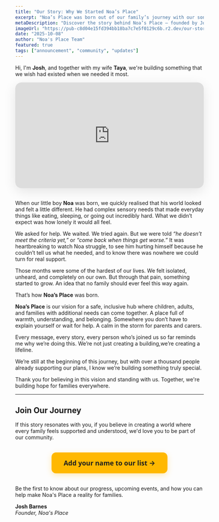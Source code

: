```yaml
---
title: "Our Story: Why We Started Noa’s Place"
excerpt: "Noa’s Place was born out of our family’s journey with our son Noa, who has complex sensory needs. What began in isolation and heartbreak has grown into a vision for a safe, inclusive hub where families with additional needs can find warmth, understanding, and belonging."
metaDescription: "Discover the story behind Noa’s Place — founded by Josh and Taya Barnes to create a safe, inclusive space for children, adults, and families with additional needs. Born from their journey with their son Noa, it’s a place of hope, belonging, and real support."
imageUrl: "https://pub-c8d04e15fd394bb18ba7c7e5f0129c6b.r2.dev/our-story-noas-place-halifax-west-yorkshire.jpg"
date: "2025-10-08"
author: "Noa's Place Team"
featured: true
tags: ["announcement", "community", "updates"]
---
```


Hi, I'm **Josh**, and together with my wife **Taya**, we're building something that we wish had existed when we needed it most.

<div style="position: relative; width: 100%; height: 0; padding-bottom: 56.25%; border-radius: 16px; overflow: hidden; box-shadow: 0 8px 32px rgba(0, 0, 0, 0.1);">
  <iframe 
    style="position: absolute; top: 0; left: 0; width: 100%; height: 100%; border: none; border-radius: 16px;" 
    src="https://www.youtube.com/embed/8hlXxMlXsyo" 
    title="The Story Behind Noa's Place | A New Hope for Families with SEND" 
    allow="accelerometer; autoplay; clipboard-write; encrypted-media; gyroscope; picture-in-picture; web-share" 
    referrerpolicy="strict-origin-when-cross-origin" 
    allowfullscreen>
  </iframe>
</div>

<br>When our little boy **Noa** was born, we quickly realised that his world looked and felt a little different. He had complex sensory needs that made everyday things like eating, sleeping, or going out incredibly hard. What we didn’t expect was how lonely it would all feel.

We asked for help. We waited. We tried again. But we were told *“he doesn’t meet the criteria yet,”* or *“come back when things get worse.”* It was heartbreaking to watch Noa struggle, to see him hurting himself because he couldn’t tell us what he needed, and to know there was nowhere we could turn for real support.

Those months were some of the hardest of our lives. We felt isolated, unheard, and completely on our own. But through that pain, something started to grow. An idea that no family should ever feel this way again.

That’s how **Noa’s Place** was born.

**Noa’s Place** is our vision for a safe, inclusive hub where children, adults, and families with additional needs can come together. A place full of warmth, understanding, and belonging. Somewhere you don’t have to explain yourself or wait for help. A calm in the storm for parents and carers.

Every message, every story, every person who’s joined us so far reminds me why we’re doing this. We’re not just creating a building,we’re creating a lifeline.

We’re still at the beginning of this journey, but with over a thousand people already supporting our plans, I know we’re building something truly special.

Thank you for believing in this vision and standing with us. Together, we're building hope for families everywhere.

---

## Join Our Journey

If this story resonates with you, if you believe in creating a world where every family feels supported and understood, we'd love you to be part of our community.

<div style="text-align: center; margin: 2rem 0;">
  <a href="http://localhost:3000/#register-form" style="display: inline-flex; align-items: center; justify-content: center; background: #FFB800; color: #1F1F1F; padding: 1rem 2rem; border-radius: 12px; text-decoration: none; font-weight: bold; font-size: 1.1rem; box-shadow: 0 4px 16px rgba(255, 184, 0, 0.3); transition: all 0.2s ease; border: none; cursor: pointer; font-family: ui-sans-serif, system-ui, -apple-system, 'Segoe UI', Roboto, Inter, 'Helvetica Neue', Arial, 'Noto Sans';" onmouseover="this.style.background='#ffc533'; this.style.transform='scale(1.05)'" onmouseout="this.style.background='#FFB800'; this.style.transform='scale(1)'">
    Add your name to our list →
  </a>
</div>

Be the first to know about our progress, upcoming events, and how you can help make Noa's Place a reality for families.

  
**Josh Barnes**  
*Founder, Noa's Place*